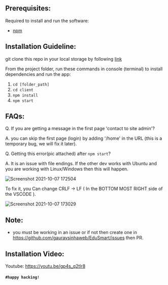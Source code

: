 ## Prerequisites:

Required to install and run the software:

- [npm](https://www.npmjs.com/get-npm)


## Installation Guideline:
 
 git clone this repo in your local storage by following [link](https://docs.github.com/en/repositories/creating-and-managing-repositories/cloning-a-repository)
 
 From the project folder, run these commands in console (terminal) to install dependencies and run the app:
 
 1. `cd [folder_path]`
 2. `cd client`
 3. `npm install`
 4. `npm start`
 
## FAQs: 
Q. If you are getting a message in the first page 'contact to site admin'?

A. you can skip the first page (login) by adding '/home' in the URL (this is a temporary bug, we will fix it later).

Q. Getting this error(pic attached) after `npm start`?

A. It is an issue with file endings. If the other dev works with Ubuntu and you are working with Linux/Windows then this will happen.

![Screenshot 2021-10-07 172504](https://user-images.githubusercontent.com/75125943/136379375-b82cae32-cc97-4876-99e4-2655dea2e5fd.png)

To fix it, you Can change CRLF -> LF ( In the BOTTOM MOST RIGHT side of the VSCODE ).


![Screenshot 2021-10-07 173029](https://user-images.githubusercontent.com/75125943/136380430-ebe1fe93-1e4e-474f-8d1e-b31d64747e32.png)



## Note:
- you must be working in an issue or if not then create one in https://github.com/gauravsinhaweb/EduSmart/issues then PR.
 
 ## Installation Video:
 Youtube: https://youtu.be/gp4s_q2tlr8
 #### `#happy hacking!`
